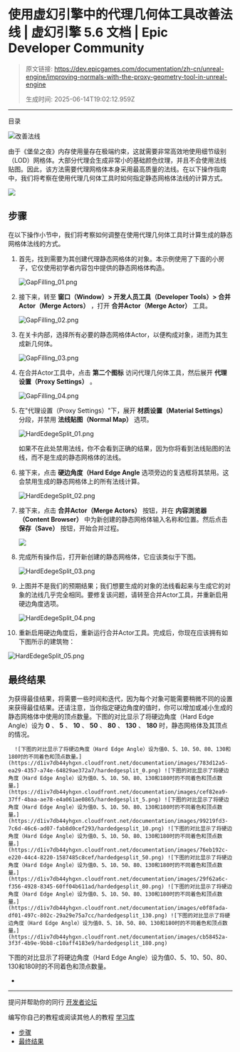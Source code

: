 # 使用虚幻引擎中的代理几何体工具改善法线 | 虚幻引擎 5.6 文档 | Epic Developer Community

> 原文链接: https://dev.epicgames.com/documentation/zh-cn/unreal-engine/improving-normals-with-the-proxy-geometry-tool-in-unreal-engine
> 
> 生成时间: 2025-06-14T19:02:12.959Z

---

目录

![改善法线](https://dev.epicgames.com/community/api/documentation/image/1bf460dc-dd51-4888-b603-aa82c1ffc05c?resizing_type=fill&width=1920&height=335)

由于《堡垒之夜》内存使用量存在极端约束，这就需要非常高效地使用细节级别（LOD）网格体。大部分代理会生成非常小的基础颜色纹理，并且不会使用法线贴图。因此，该方法需要代理网格体本身采用最高质量的法线。在以下操作指南中，我们将考察在使用代理几何体工具时如何指定静态网格体法线的计算方式。

![](https://d1iv7db44yhgxn.cloudfront.net/documentation/images/506a5445-c05e-47cf-9293-57058f977f74/hardedgesplit_10.png)

## 步骤

在以下操作小节中，我们将考察如何调整在使用代理几何体工具时计算生成的静态网格体法线的方式。

1.  首先，找到需要为其创建代理静态网格体的对象。本示例使用了下面的小房子，它仅使用初学者内容包中提供的静态网格体构造。
    
    ![](https://d1iv7db44yhgxn.cloudfront.net/documentation/images/21240574-c8b0-48ae-acfa-1be57fd6606b/gapfilling_01.png "GapFilling_01.png")
2.  接下来，转至 **窗口（Window）> 开发人员工具（Developer Tools）> 合并Actor（Merge Actors）** ，打开 **合并Actor（Merge Actor）** 工具。
    
    ![](https://d1iv7db44yhgxn.cloudfront.net/documentation/images/0337e8c1-9bee-41a6-8b68-49ec148e8cf2/gapfilling_02.png "GapFilling_02.png")
3.  在关卡内部，选择所有必要的静态网格体Actor，以便构成对象，进而为其生成新几何体。
    
    ![](https://d1iv7db44yhgxn.cloudfront.net/documentation/images/ae31ffba-912c-4890-bb97-46977d316d7b/gapfilling_03.png "GapFilling_03.png")
4.  在合并Actor工具中，点击 **第二个图标** 访问代理几何体工具，然后展开 **代理设置（Proxy Settings）** 。
    
    ![](https://d1iv7db44yhgxn.cloudfront.net/documentation/images/f15e4b9e-02e4-4b2d-94d5-6e4e040c5870/gapfilling_04.png "GapFilling_04.png")
5.  在"代理设置（Proxy Settings）"下，展开 **材质设置（Material Settings）** 分段，并禁用 **法线贴图（Normal Map）** 选项。
    
    ![](https://d1iv7db44yhgxn.cloudfront.net/documentation/images/7e8e1c40-8a5e-4a7f-a2c2-602f408610e8/hardedegesplit_01.png "HardEdegeSplit_01.png")
    
    如果不在此处禁用法线，你不会看到正确的结果，因为你将看到法线贴图的法线，而不是生成的静态网格体的法线。
    
6.  接下来，点击 **硬边角度（Hard Edge Angle** 选项旁边的复选框将其禁用。这会禁用生成的静态网格体上的所有法线计算。
    
    ![](https://d1iv7db44yhgxn.cloudfront.net/documentation/images/8e4b5bc8-47a5-4d15-98cc-b3c255bb9153/hardedegesplit_02.png "HardEdegeSplit_02.png")
7.  接下来，点击 **合并Actor（Merge Actors）** 按钮，并在 **内容浏览器（Content Browser）** 中为新创建的静态网格体输入名称和位置。然后点击 **保存（Save）** 按钮，开始合并过程。
    
    [![](https://d1iv7db44yhgxn.cloudfront.net/documentation/images/5eb19693-ae16-478c-86fc-a64cb2087fc3/gapfilling_06.png)](https://d1iv7db44yhgxn.cloudfront.net/documentation/images/5eb19693-ae16-478c-86fc-a64cb2087fc3/gapfilling_06.png)
    
8.  完成所有操作后，打开新创建的静态网格体，它应该类似于下图。
    
    ![](https://d1iv7db44yhgxn.cloudfront.net/documentation/images/fca4786c-8040-4443-9e68-98089bc50403/hardedegesplit_03.png "HardEdegeSplit_03.png")
9.  上图并不是我们的预期结果；我们想要生成的对象的法线看起来与生成它的对象的法线几乎完全相同。要修复该问题，请转至合并Actor工具，并重新启用硬边角度选项。
    
    ![](https://d1iv7db44yhgxn.cloudfront.net/documentation/images/f3630c95-779a-468b-b318-e6f16be55c74/hardedegesplit_04.png "HardEdegeSplit_04.png")
10.  重新启用硬边角度后，重新运行合并Actor工具。完成后，你现在应该拥有如下图所示的建筑物：
    

![](https://d1iv7db44yhgxn.cloudfront.net/documentation/images/f2ba9676-2c20-4da7-9661-ccc8b880931b/hardedegesplit_05.png "HardEdegeSplit_05.png")

## 最终结果

为获得最佳结果，将需要一些时间和迭代，因为每个对象可能需要稍微不同的设置来获得最佳结果。还请注意，当你指定硬边角度的值时，你可以增加或减小生成的静态网格体中使用的顶点数量。下图的对比显示了将硬边角度（Hard Edge Angle）设为 **0** 、 **5** 、 **10** 、 **50** 、 **80** 、 **130** 、 **180** 时，静态网格体及其顶点的情况。

      ![下图的对比显示了将硬边角度（Hard Edge Angle）设为值0、5、10、50、80、130和180时的不同着色和顶点数量。](https://d1iv7db44yhgxn.cloudfront.net/documentation/images/783d12a5-ea29-4357-a74e-64829ae372a7/hardedgesplit_0.png) ![下图的对比显示了将硬边角度（Hard Edge Angle）设为值0、5、10、50、80、130和180时的不同着色和顶点数量。](https://d1iv7db44yhgxn.cloudfront.net/documentation/images/cef82ea9-37ff-4baa-ae78-e4a061ae0865/hardedgesplit_5.png) ![下图的对比显示了将硬边角度（Hard Edge Angle）设为值0、5、10、50、80、130和180时的不同着色和顶点数量。](https://d1iv7db44yhgxn.cloudfront.net/documentation/images/99219fd3-7c6d-46c6-ad07-fab8d0cef293/hardedgesplit_10.png) ![下图的对比显示了将硬边角度（Hard Edge Angle）设为值0、5、10、50、80、130和180时的不同着色和顶点数量。](https://d1iv7db44yhgxn.cloudfront.net/documentation/images/76eb192c-e220-44c4-8220-1587485c8cef/hardedgesplit_50.png) ![下图的对比显示了将硬边角度（Hard Edge Angle）设为值0、5、10、50、80、130和180时的不同着色和顶点数量。](https://d1iv7db44yhgxn.cloudfront.net/documentation/images/29f62a6c-f356-4928-8345-60ff04b611ad/hardedgesplit_80.png) ![下图的对比显示了将硬边角度（Hard Edge Angle）设为值0、5、10、50、80、130和180时的不同着色和顶点数量。](https://d1iv7db44yhgxn.cloudfront.net/documentation/images/e0f8fada-df01-497c-802c-29a29e75a7cc/hardedgesplit_130.png) ![下图的对比显示了将硬边角度（Hard Edge Angle）设为值0、5、10、50、80、130和180时的不同着色和顶点数量。](https://d1iv7db44yhgxn.cloudfront.net/documentation/images/cb58452a-3f3f-4b9e-9bb8-c10aff4183e9/hardedgesplit_180.png)

下图的对比显示了将硬边角度（Hard Edge Angle）设为值0、5、10、50、80、130和180时的不同着色和顶点数量。

-   [](https://dev.epicgames.com/community/search)

* * *

提问并帮助你的同行 [开发者论坛](https://forums.unrealengine.com/categories?tag=unreal-engine)

编写你自己的教程或阅读其他人的教程 [学习库](https://dev.epicgames.com/community/unreal-engine/learning)

-   [步骤](/documentation/zh-cn/unreal-engine/improving-normals-with-the-proxy-geometry-tool-in-unreal-engine#%E6%AD%A5%E9%AA%A4)
-   [最终结果](/documentation/zh-cn/unreal-engine/improving-normals-with-the-proxy-geometry-tool-in-unreal-engine#%E6%9C%80%E7%BB%88%E7%BB%93%E6%9E%9C)